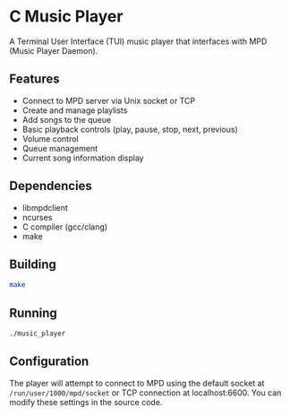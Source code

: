 # C Music Player

A Terminal User Interface (TUI) music player that interfaces with MPD (Music Player Daemon).

## Features

- Connect to MPD server via Unix socket or TCP
- Create and manage playlists
- Add songs to the queue
- Basic playback controls (play, pause, stop, next, previous)
- Volume control
- Queue management
- Current song information display

## Dependencies

- libmpdclient
- ncurses
- C compiler (gcc/clang)
- make

## Building

```bash
make
```

## Running

```bash
./music_player
```

## Configuration

The player will attempt to connect to MPD using the default socket at `/run/user/1000/mpd/socket` or TCP connection at localhost:6600. You can modify these settings in the source code. 
